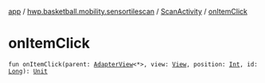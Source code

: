 [app](../../index.md) / [hwp.basketball.mobility.sensortilescan](../index.md) / [ScanActivity](index.md) / [onItemClick](.)

# onItemClick

`fun onItemClick(parent: `[`AdapterView`](https://developer.android.com/reference/android/widget/AdapterView.html)`<*>, view: `[`View`](https://developer.android.com/reference/android/view/View.html)`, position: `[`Int`](https://kotlinlang.org/api/latest/jvm/stdlib/kotlin/-int/index.html)`, id: `[`Long`](https://kotlinlang.org/api/latest/jvm/stdlib/kotlin/-long/index.html)`): `[`Unit`](https://kotlinlang.org/api/latest/jvm/stdlib/kotlin/-unit/index.html)